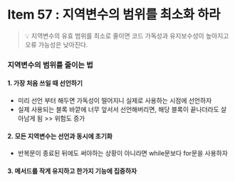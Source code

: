 # Item 57 : 지역변수의 범위를 최소화 하라

> 💡 지역변수의 유효 범위를 최소로 줄이면 코드 가독성과 유지보수성이 높아지고 오류 가능성은 낮아진다.

### 지역변수의 범위를 줄이는 법

#### 1. 가장 처음 쓰일 때 선언하기
- 미리 선언 부터 해두면 가독성이 떨어지니 실제로 사용하는 시점에 선언하자
- 실제 사용되는 블록 바깥에 너무 앞서서 선언해버리면, 해당 블록이 끝나더라도 살아남게 됨 >> 위험도 증가

#### 2. 모든 지역변수는 선언과 동시에 초기화
- 반복문이 종료된 뒤에도 써야하는 상황이 아니라면 while문보다 for문을 사용하자

#### 3. 메서드를 작게 유지하고 한가지 기능에 집중하자
 